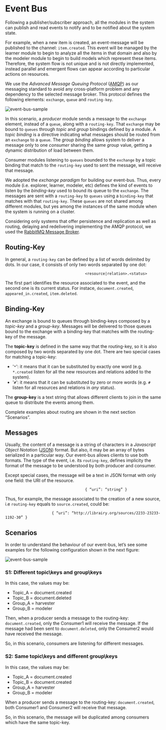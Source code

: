 # Event Bus
Following a publisher/subscriber approach, all the modules in the system can publish and read  events to notify and to be notified about the system state. 

For example, when a new item is created, an event-message will be published to the channel:  `item.created`. This event will be managed by the learner module to begin to analyze all the  items in that domain and also by the modeler module to begin to build models which represent  these items. Therefore, the system flow is not unique and is not directly implemented, instead  parallel and emergent flows can appear according to particular actions on resources. 

We use the *Advanced Message Queuing Protocol* ([AMQP](http://www.amqp.org/)) as our messaging standard to avoid any  cross-platform problem and any dependency to the selected message broker. This protocol defines  the following elements: `exchange`, `queue` and `routing-key`. 


![event-bus-sample](https://dl.dropboxusercontent.com/u/299257/librairy/figures/event-bus-sample.png)

In this scenario, a *producer* module sends a message to the `exchange` element, instead of a `queue`,  along with a `routing-key`. That `exchange` may be bound to `queues` through *topic* and *group* bindings defined by a module. A *topic binding* is a directive indicating what messages should be routed from an `exchange` to a `queue`. The *group binding* allows system to deliver a message only  to one *consumer* sharing the same *group* value, getting a dynamic distribution of load between them. 

Consumer  modules  listening  to  `queues`  bounded  to  the  `exchange`  by  a  topic  binding  that  match  to the `routing-key` used to sent the message, will receive that message. 

We adopted the *exchange paradigm* for building our event-bus. Thus, every module (i.e. explorer, learner,  modeler, etc) defines the kind of events to listen by the *binding-key* used to bound its queue to the  `exchange`. The messages are sent with a `routing-key` to `queues` using a `binding-key` that matches with  that  `routing-key`.  These  `queues`  are  not  shared  among  different  modules,  but  yes  among  the  instances of the same module when the system is running on a cluster.

Considering  only  systems  that  offer  persistence  and  replication  as  well  as  routing,  delaying  and  redelivering implementing the AMQP protocol, we used the [RabbitMQ Message Broker](http://www.rabbitmq.com/).

## Routing-Key
In general, a `routing-key` can be defined by a list of words delimited by dots. In our case, it consists of only two words separated by one dot:

```
                                    <resource|relation>.<status>
```
The first part identifies the resource associated to the event, and the second one is its current status. For instace, `document.created`, `appeared_in.created`, `item.deleted`. 

## Binding-Key
An  exchange  is  bound  to  queues  through  binding-keys  composed  by  a  *topic-key*  and  a *group-key*.  Messages will be delivered to those queues bound to the exchange with a binding-key that matches  with the routing-key of the message. 

The **topic-key** is defined in the same way that the routing-key, so it is also composed by two words separated by one dot. There are two special cases for matching a topic-key:  
* '`*`': it means that it can be substituted by exactly one word (e.g. `*.created` listen for all the new resources and relations added to the system). 
* '`#`': it means that it can be substituted by zero or more words (e.g. `#` listen for all resources and relations in *any* status).

The **group-key** is a text string that allows different clients to join in the same queue to distribute the  events among them.

Complete examples about routing are shown in the next section “Scenarios”. 

## Messages
Usually,  the  content  of  a  message  is  a  string  of  characters  in  a  *Javascript  Object  Notation*  ([JSON](http://www.json.org/))  format.  But  also,  it  may  be  an  array  of  bytes  serialized  in  a  particular  way.  Our  event-bus  allows  clients to use both formats. The type of the event, i.e. its `routing-key`, defines implicity the format of  the message to be understood by both producer and consumer. 

Except  special  cases,  the  message  will  be  a  text  in  JSON  format  with  only  one  field:  the  URI  of  the  resource. 
```
                                    { “uri”: “string” }
```
Thus, for example, the message associated to the creation of a new source, i.e `routing-key` equals to  `source.created`, could be:
```
                     { “uri”: “http://librairy.org/sources/2233-23233-1192-30” }
```

## Scenarios
In  order  to  understand  the  behaviour  of  our  event-bus,  let’s  see  some  examples  for  the  following  configuration shown in the next figure:

![event-bus-sample](https://dl.dropboxusercontent.com/u/299257/librairy/figures/event-bus-exchange.png)

### S1: Different topic\keys and group\keys 
In this case, the values may be:  
* Topic_A = document.created
* Topic_B = document.deleted
* Group_A = harvester
* Group_B = modeler

Then,  when  a  producer  sends  a  message  to  the  routing-key:  `document.created`,  only  the  Consumer1 will receive the message. If the message had been sent to `document.deleted`, only  the Consumer2 would have received the message. 

So, in this scenario, consumers are listening for different messages. 

### S2: Same topic\keys and different group\keys
In this case, the values may be:  
* Topic_A = document.created
* Topic_B = document.created
* Group_A = harvester
* Group_B = modeler

When a producer sends a message to the routing-key: `document.created`, both Consumer1 and  Consumer2 will receive that message. 

So,  in  this  scenario,  the  message  will  be  duplicated  among  consumers  which  have  the  same  topic-key. 






